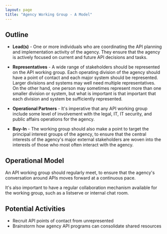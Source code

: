 ```yaml
---
layout: page
title: "Agency Working Group - A Model"
---
```


## Outline

* **Lead(s)** - One or more individuals who are coordinating the API planning and implementation activity of the agency.  They ensure that the agency is actively focused on current and future API decisions and tasks.  

* **Representatives** - A wide range of stakeholders should be represented on the API working group.  Each operating division of the agency should have a point of contact and each major system should be represented.  Larger divisions and systems may well need multiple representatives.  On the other hand, one person may sometimes represent more than one smaller division or system, but what is important is that important that each division and system be sufficiently represented.  

* **Operational Partners** - It's imperative that any API working group include some level of involvement with the legal, IT, IT security, and public affairs operations for the agency.  

* **Buy-In** - The working group should also make a point to target the principal interest groups of the agency, to ensure that the central interests of the agency's major external stakeholders are woven into the interests of those who most often interact with the agency.  

## Operational Model

An API working group should regularly meet, to ensure that the agency's conversation around APIs moves forward at a continuous pace.    
  
It's also important to have a regular collaboration mechanism available for the working group, such as a listserve or internal chat room.  

## Potential Activities
* Recruit API points of contact from unrepresented 
* Brainstorm how agency API programs can consolidate shared resources  

